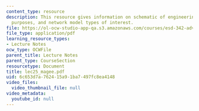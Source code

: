 ```yaml
---
content_type: resource
description: This resource gives information on schematic of engineering system model
  purposes, and network model types of interest.
file: https://ol-ocw-studio-app-qa.s3.amazonaws.com/courses/esd-342-advanced-system-architecture-spring-2006/6c653d7a762415a91ba7497fc8ea4148_lec25_magee.pdf
file_type: application/pdf
learning_resource_types:
- Lecture Notes
ocw_type: OCWFile
parent_title: Lecture Notes
parent_type: CourseSection
resourcetype: Document
title: lec25_magee.pdf
uid: 6c653d7a-7624-15a9-1ba7-497fc8ea4148
video_files:
  video_thumbnail_file: null
video_metadata:
  youtube_id: null
---
```

